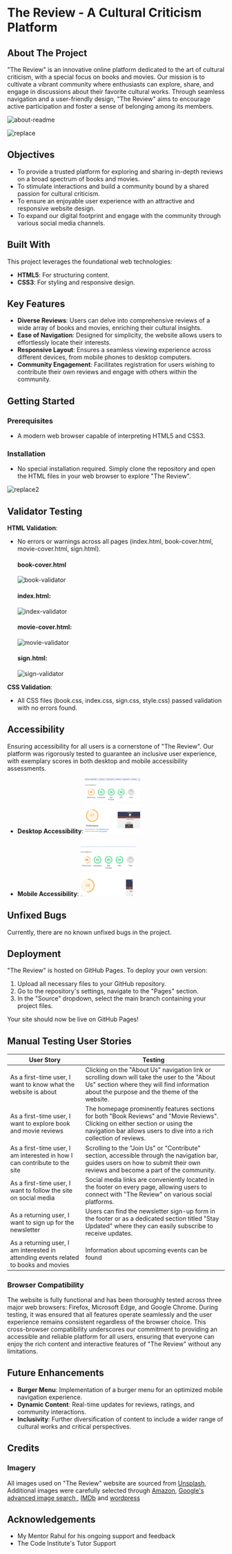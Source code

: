 # The Review - A Cultural Criticism Platform

## About The Project
"The Review" is an innovative online platform dedicated to the art of cultural criticism, with a special focus on books and movies. Our mission is to cultivate a vibrant community where enthusiasts can explore, share, and engage in discussions about their favorite cultural works. Through seamless navigation and a user-friendly design, "The Review" aims to encourage active participation and foster a sense of belonging among its members.

![about-readme](https://github.com/BadrAlioui/project1-codeInstitutte/assets/96729182/e09f67e6-b3b8-4982-89be-a7deba4c5c69)


![replace](https://github.com/BadrAlioui/project1-codeInstitutte/assets/96729182/a9568a6c-39bc-488a-a777-2a9a2ae282d4)

## Objectives
- To provide a trusted platform for exploring and sharing in-depth reviews on a broad spectrum of books and movies.
- To stimulate interactions and build a community bound by a shared passion for cultural criticism.
- To ensure an enjoyable user experience with an attractive and responsive website design.
- To expand our digital footprint and engage with the community through various social media channels.

## Built With
This project leverages the foundational web technologies:
- **HTML5**: For structuring content.
- **CSS3**: For styling and responsive design.

## Key Features

- **Diverse Reviews**: Users can delve into comprehensive reviews of a wide array of books and movies, enriching their cultural insights.
- **Ease of Navigation**: Designed for simplicity, the website allows users to effortlessly locate their interests.
- **Responsive Layout**: Ensures a seamless viewing experience across different devices, from mobile phones to desktop computers.
- **Community Engagement**: Facilitates registration for users wishing to contribute their own reviews and engage with others within the community.

## Getting Started

### Prerequisites
- A modern web browser capable of interpreting HTML5 and CSS3.

### Installation
- No special installation required. Simply clone the repository and open the HTML files in your web browser to explore "The Review".

![replace2](https://github.com/BadrAlioui/project1-codeInstitutte/assets/96729182/fb23799d-b7fa-45fd-934c-09f142933dee)


## Validator Testing

**HTML Validation**:
- No errors or warnings across all pages (index.html, book-cover.html, movie-cover.html, sign.html).
  #### book-cover.html
  ![book-validator](https://github.com/BadrAlioui/project1-codeInstitutte/assets/96729182/3ff32a87-f824-4ea4-b3d1-e0f66a16bfbd)

  #### index.html:
  ![index-validator](https://github.com/BadrAlioui/project1-codeInstitutte/assets/96729182/ddeb6a6b-84c5-497b-b1a2-490d8b05a6e8)

  #### movie-cover.html:
  ![movie-validator](https://github.com/BadrAlioui/project1-codeInstitutte/assets/96729182/1af70f16-574a-4cb7-b3b9-c6d7583f15ae)

  #### sign.html:
  ![sign-validator](https://github.com/BadrAlioui/project1-codeInstitutte/assets/96729182/dae1252b-7429-47d8-bfc7-e9d7e86d531c)

  

  



**CSS Validation**:
- All CSS files (book.css, index.css, sign.css, style.css) passed validation with no errors found.

## Accessibility

Ensuring accessibility for all users is a cornerstone of "The Review". Our platform was rigorously tested to guarantee an inclusive user experience, with exemplary scores in both desktop and mobile accessibility assessments.

- **Desktop Accessibility**:
![Desktop Accessibility](./src/medias/accessibility.png)

- **Mobile Accessibility**:
![Mobile Accessibility](./src/medias/accessibility2.png)

## Unfixed Bugs

Currently, there are no known unfixed bugs in the project.

## Deployment

"The Review" is hosted on GitHub Pages. To deploy your own version:
1. Upload all necessary files to your GitHub repository.
2. Go to the repository's settings, navigate to the "Pages" section.
3. In the "Source" dropdown, select the main branch containing your project files.

Your site should now be live on GitHub Pages!

## Manual Testing User Stories

| User Story | Testing |
| --- | --- |
| As a first-time user, I want to know what the website is about | Clicking on the "About Us" navigation link or scrolling down will take the user to the "About Us" section where they will find information about the purpose and the theme of the website. |
| As a first-time user, I want to explore book and movie reviews | The homepage prominently features sections for both "Book Reviews" and "Movie Reviews". Clicking on either section or using the navigation bar allows users to dive into a rich collection of reviews. |
| As a first-time user, I am interested in how I can contribute to the site | Scrolling to the "Join Us" or "Contribute" section, accessible through the navigation bar, guides users on how to submit their own reviews and become a part of the community. |
| As a first-time user, I want to follow the site on social media | Social media links are conveniently located in the footer on every page, allowing users to connect with "The Review" on various social platforms. |
| As a returning user, I want to sign up for the newsletter | Users can find the newsletter sign-up form in the footer or as a dedicated section titled "Stay Updated" where they can easily subscribe to receive updates. |
| As a returning user, I am interested in attending events related to books and movies | Information about upcoming events can be found

### Browser Compatibility
The website is fully functional and has been thoroughly tested across three major web browsers: Firefox, Microsoft Edge, and Google Chrome. During testing, it was ensured that all features operate seamlessly and the user experience remains consistent regardless of the browser choice. This cross-browser compatibility underscores our commitment to providing an accessible and reliable platform for all users, ensuring that everyone can enjoy the rich content and interactive features of "The Review" without any limitations.

## Future Enhancements

- **Burger Menu**: Implementation of a burger menu for an optimized mobile navigation experience.
- **Dynamic Content**: Real-time updates for reviews, ratings, and community interactions.
- **Inclusivity**: Further diversification of content to include a wider range of cultural works and critical perspectives.

## Credits
### Imagery
All images used on "The Review" website are sourced from [Unsplash](https://unsplash.com/), Additional images were carefully selected through [Amazon](https://www.amazon.com/), [Google's advanced image search ](https://www.google.com/search?q=machine+%C3%A0+%C3%A9crire&tbm=isch&ved=2ahUKEwj0isX_ueKEAxXAoP0HHU5oA00Q2-cCegQIABAA&oq=machine+a+e&gs_lp=EgNpbWciC21hY2hpbmUgYSBlKgIIADIFEAAYgAQyBRAAGIAEMgUQABiABDIFEAAYgAQyBRAAGIAEMgUQABiABDIEEAAYHjIEEAAYHjIEEAAYHjIEEAAYHkjQTlDaCljqQ3AAeACQAQCYAacBoAH8CaoBAzcuNbgBAcgBAPgBAYoCC2d3cy13aXotaW1nqAIAwgIKEAAYgAQYigUYQ4gGAQ&sclient=img&ei=ZNvpZfTIOsDB9u8PztCN6AQ&bih=571&biw=1280), [IMDb](www.imdb.com) and [wordpress](https://wordpress.com/)


## Acknowledgements
- My Mentor Rahul for his ongoing support and feedback
- The Code Institute's Tutor Support
